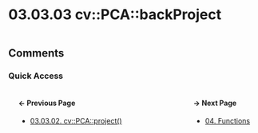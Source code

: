 # 03.03.03 cv::PCA::backProject

```cxx

```

## <span title="References: Learning OpenCV 3 - page &#13;&#09;&#09;&nbsp;">Comments</span>

### Quick Access

<div class="previous_page" style="float:left;margin-left:20px;margin-right:20px">

#### &#8592; Previous Page

* [03.03.02. cv::PCA::project&lpar;&rpar;](./../../03.operations/03.functors/02.pca-project.md)

</div>
<div class="next_page" style="float:right;margin-left:20px;margin-right:20px">

#### &#8594; Next Page

* [04. Functions](./../../04.functions/00.README.md)

</div>

